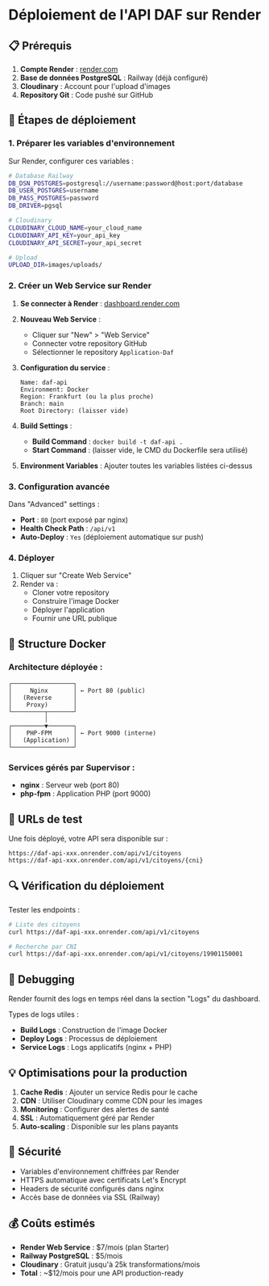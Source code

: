 # Déploiement de l'API DAF sur Render

## 📋 Prérequis

1. **Compte Render** : [render.com](https://render.com)
2. **Base de données PostgreSQL** : Railway (déjà configuré)
3. **Cloudinary** : Account pour l'upload d'images
4. **Repository Git** : Code pushé sur GitHub

## 🚀 Étapes de déploiement

### 1. Préparer les variables d'environnement

Sur Render, configurer ces variables :

```bash
# Database Railway
DB_DSN_POSTGRES=postgresql://username:password@host:port/database
DB_USER_POSTGRES=username
DB_PASS_POSTGRES=password
DB_DRIVER=pgsql

# Cloudinary
CLOUDINARY_CLOUD_NAME=your_cloud_name
CLOUDINARY_API_KEY=your_api_key
CLOUDINARY_API_SECRET=your_api_secret

# Upload
UPLOAD_DIR=images/uploads/
```

### 2. Créer un Web Service sur Render

1. **Se connecter à Render** : [dashboard.render.com](https://dashboard.render.com)

2. **Nouveau Web Service** :

   - Cliquer sur "New" > "Web Service"
   - Connecter votre repository GitHub
   - Sélectionner le repository `Application-Daf`

3. **Configuration du service** :

   ```
   Name: daf-api
   Environment: Docker
   Region: Frankfurt (ou la plus proche)
   Branch: main
   Root Directory: (laisser vide)
   ```

4. **Build Settings** :

   - **Build Command** : `docker build -t daf-api .`
   - **Start Command** : (laisser vide, le CMD du Dockerfile sera utilisé)

5. **Environment Variables** :
   Ajouter toutes les variables listées ci-dessus

### 3. Configuration avancée

Dans "Advanced" settings :

- **Port** : `80` (port exposé par nginx)
- **Health Check Path** : `/api/v1`
- **Auto-Deploy** : `Yes` (déploiement automatique sur push)

### 4. Déployer

1. Cliquer sur "Create Web Service"
2. Render va :
   - Cloner votre repository
   - Construire l'image Docker
   - Déployer l'application
   - Fournir une URL publique

## 🔧 Structure Docker

### Architecture déployée :

```
┌─────────────────┐
│     Nginx       │ ← Port 80 (public)
│   (Reverse      │
│    Proxy)       │
└─────────┬───────┘
          │
┌─────────▼───────┐
│    PHP-FPM      │ ← Port 9000 (interne)
│   (Application) │
└─────────────────┘
```

### Services gérés par Supervisor :

- **nginx** : Serveur web (port 80)
- **php-fpm** : Application PHP (port 9000)

## 📡 URLs de test

Une fois déployé, votre API sera disponible sur :

```
https://daf-api-xxx.onrender.com/api/v1/citoyens
https://daf-api-xxx.onrender.com/api/v1/citoyens/{cni}
```

## 🔍 Vérification du déploiement

Tester les endpoints :

```bash
# Liste des citoyens
curl https://daf-api-xxx.onrender.com/api/v1/citoyens

# Recherche par CNI
curl https://daf-api-xxx.onrender.com/api/v1/citoyens/19901150001
```

## 🐛 Debugging

Render fournit des logs en temps réel dans la section "Logs" du dashboard.

Types de logs utiles :

- **Build Logs** : Construction de l'image Docker
- **Deploy Logs** : Processus de déploiement
- **Service Logs** : Logs applicatifs (nginx + PHP)

## 💡 Optimisations pour la production

1. **Cache Redis** : Ajouter un service Redis pour le cache
2. **CDN** : Utiliser Cloudinary comme CDN pour les images
3. **Monitoring** : Configurer des alertes de santé
4. **SSL** : Automatiquement géré par Render
5. **Auto-scaling** : Disponible sur les plans payants

## 🔐 Sécurité

- Variables d'environnement chiffrées par Render
- HTTPS automatique avec certificats Let's Encrypt
- Headers de sécurité configurés dans nginx
- Accès base de données via SSL (Railway)

## 💰 Coûts estimés

- **Render Web Service** : $7/mois (plan Starter)
- **Railway PostgreSQL** : $5/mois
- **Cloudinary** : Gratuit jusqu'à 25k transformations/mois
- **Total** : ~$12/mois pour une API production-ready
